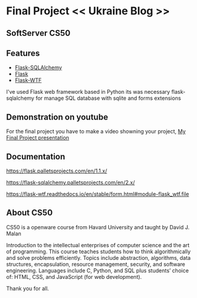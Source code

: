 # Final Project << Ukraine Blog >>

## SoftServer CS50

## Features

- [Flask-SQLAlchemy](https://flask-sqlalchemy.palletsprojects.com/en/2.x/)
- [Flask](https://flask.palletsprojects.com/en/1.1.x/)
- [Flask-WTF](https://flask-wtf.readthedocs.io/en/stable/index.html)

I've used Flask web framework based in Python
its was necessary flask-sqlalchemy for manage SQL database with sqlite and forms extensions

## Demonstration on youtube

For the final project you have to make a video showning your project,
[My Final Project presentation](https://youtu.be/K5cxwtku_Ws)

## Documentation

https://flask.palletsprojects.com/en/1.1.x/

https://flask-sqlalchemy.palletsprojects.com/en/2.x/

https://flask-wtf.readthedocs.io/en/stable/form.html#module-flask_wtf.file

## About CS50

CS50 is a openware course from Havard University and taught by David J. Malan

Introduction to the intellectual enterprises of computer science and the art of programming. This course teaches students how to think algorithmically and solve problems efficiently. Topics include abstraction, algorithms, data structures, encapsulation, resource management, security, and software engineering. Languages include C, Python, and SQL plus students’ choice of: HTML, CSS, and JavaScript (for web development).

Thank you for all.
